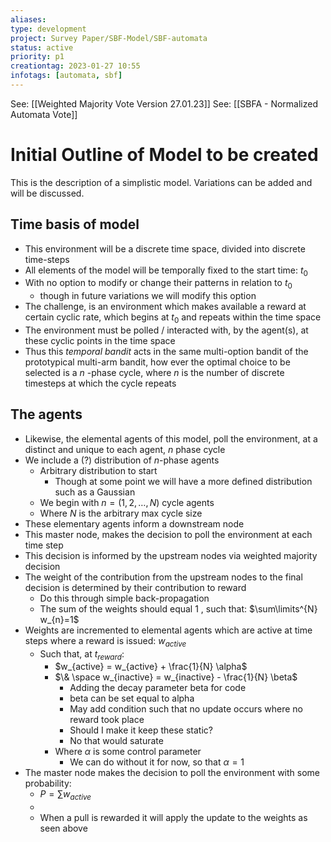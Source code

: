 ```yaml
---
aliases:
type: development
project: Survey Paper/SBF-Model/SBF-automata
status: active
priority: p1
creationtag: 2023-01-27 10:55
infotags: [automata, sbf]
---
```

 See: [[Weighted Majority Vote Version 27.01.23]]
 See: [[SBFA - Normalized Automata Vote]]


# Initial Outline of Model to be created
This is the description of a simplistic model. Variations can be added and will be discussed. 
## Time basis of model
- This environment will be a discrete time space, divided into discrete time-steps
- All elements of the model will be temporally fixed to the start time: $t_0$ 
- With no option to modify or change their patterns in relation to $t_0$
	- though in future variations we will modify this option
- The challenge, is an environment which makes available a reward at certain cyclic rate, which begins at $t_0$ and repeats within the time space
- The environment must be polled / interacted with, by the agent(s), at these cyclic points in the time space
- Thus this *temporal bandit* acts in the same multi-option bandit of the prototypical multi-arm bandit, how ever the optimal choice to be selected is a $n$ -phase cycle, where $n$ is the number of discrete timesteps at which the cycle repeats
## The agents
- Likewise, the elemental agents of this model, poll the environment, at a distinct and unique to each agent, $n$ phase cycle 
- We include a (?) distribution of $n$-phase agents 
	- Arbitrary distribution to start 
		- Though at some point we will have a more defined distribution such as a Gaussian
	- We begin with $n = (1, 2, …, N)$ cycle agents 
	- Where $N$ is the arbitrary max cycle size
- These elementary agents inform a downstream node
- This master node, makes the decision to poll the environment at each time step
- This decision is informed by the upstream nodes via weighted majority decision
- The weight of the contribution from the upstream nodes to the final decision is determined by their contribution to reward
	- Do this through simple back-propagation
	- The sum of the weights should equal 1 , such that:  $\sum\limits^{N} w_{n}=1$ 
- Weights are incremented to elemental agents which are active at time steps where a reward is issued: $w_{active}$
	- Such that, at $t_{reward}$:
		- $w_{active} = w_{active} + \frac{1}{N} \alpha$
		- $\& \space w_{inactive} = w_{inactive} - \frac{1}{N} \beta$ 
			- Adding the decay parameter beta for code
			- beta can be set equal to alpha
			- May add condition such that no update occurs where no reward took place
			- Should I make it keep these static?
			- No that would saturate
		- Where $\alpha$ is some control parameter
			- We can do without it for now, so that $\alpha=1$
- The master node makes the decision to poll the environment with some probability:
	- $P = \sum w_{active}$
	- 
	- When a pull is rewarded it will apply the update to the weights as seen above